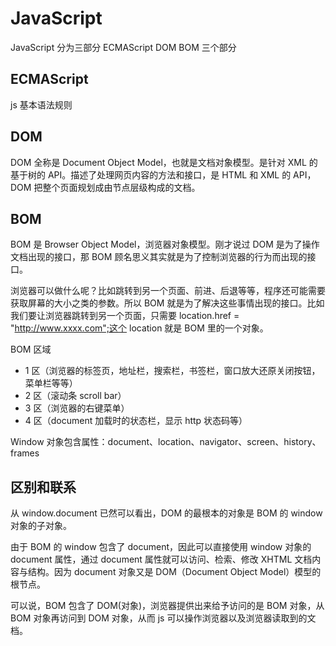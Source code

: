 # JavaScript

JavaScript 分为三部分 ECMAScript DOM BOM 三个部分

## ECMAScript

js 基本语法规则

## DOM

DOM 全称是 Document Object Model，也就是文档对象模型。是针对 XML 的基于树的 API。描述了处理网页内容的方法和接口，是 HTML 和 XML 的 API，DOM 把整个页面规划成由节点层级构成的文档。

## BOM

BOM 是 Browser Object Model，浏览器对象模型。刚才说过 DOM 是为了操作文档出现的接口，那 BOM 顾名思义其实就是为了控制浏览器的行为而出现的接口。

浏览器可以做什么呢？比如跳转到另一个页面、前进、后退等等，程序还可能需要获取屏幕的大小之类的参数。所以 BOM 就是为了解决这些事情出现的接口。比如我们要让浏览器跳转到另一个页面，只需要 location.href = "http://www.xxxx.com";这个 location 就是 BOM 里的一个对象。

BOM 区域

- 1 区（浏览器的标签页，地址栏，搜索栏，书签栏，窗口放大还原关闭按钮，菜单栏等等）
- 2 区（滚动条 scroll bar）
- 3 区（浏览器的右键菜单）
- 4 区（document 加载时的状态栏，显示 http 状态码等）

Window 对象包含属性：document、location、navigator、screen、history、frames

## 区别和联系

从 window.document 已然可以看出，DOM 的最根本的对象是 BOM 的 window 对象的子对象。

由于 BOM 的 window 包含了 document，因此可以直接使用 window 对象的 document 属性，通过 document 属性就可以访问、检索、修改 XHTML 文档内容与结构。因为 document 对象又是 DOM（Document Object Model）模型的根节点。

可以说，BOM 包含了 DOM(对象)，浏览器提供出来给予访问的是 BOM 对象，从 BOM 对象再访问到 DOM 对象，从而 js 可以操作浏览器以及浏览器读取到的文档。
